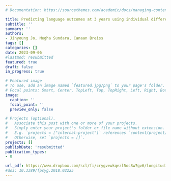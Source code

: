```yaml
---
# Documentation: https://sourcethemes.com/academic/docs/managing-content/

title: Predicting language outcomes at 3 years using individual differences in morphological segmentation in infancy (in revision)
subtitle: ''
summary: ''
authors:
- Jinyoung Jo, Megha Sundara, Canaan Breiss
tags: []
categories: []
date: 2023-09-06
#lastmod: resubmitted
featured: true
draft: false
in_progress: true

# Featured image
# To use, add an image named `featured.jpg/png` to your page's folder.
# Focal points: Smart, Center, TopLeft, Top, TopRight, Left, Right, BottomLeft, Bottom, BottomRight.
image:
  caption: ''
  focal_point: ''
  preview_only: false

# Projects (optional).
#   Associate this post with one or more of your projects.
#   Simply enter your project's folder or file name without extension.
#   E.g. `projects = ["internal-project"]` references `content/project/deep-learning/index.md`.
#   Otherwise, set `projects = []`.
projects: []
publishDate: 'resubmitted'
publication_types:
- 0

url_pdf: https://www.dropbox.com/scl/fi/crygvewkqezl5oc8w7gv6/longitudinal.pdf?rlkey=in416j7owsu60mepqn77fjs0r&dl=0
#doi: 10.3389/fpsyg.2018.02225
---
```

